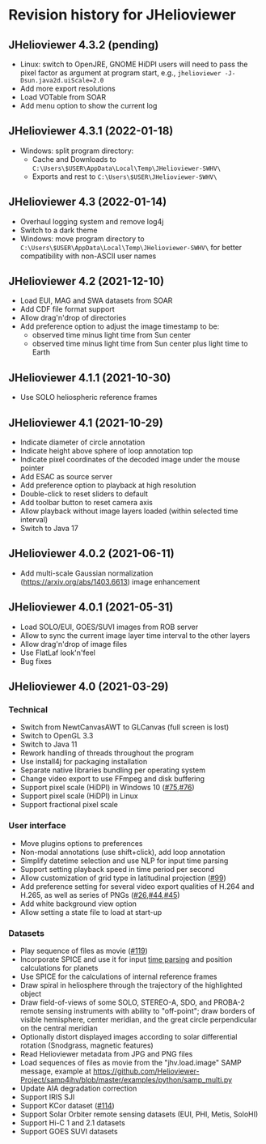 
# Revision history for JHelioviewer

## JHelioviewer 4.3.2 (pending)

- Linux: switch to OpenJRE, GNOME HiDPI users will need to pass the pixel factor as argument at program start, e.g., `jhelioviewer -J-Dsun.java2d.uiScale=2.0`
- Add more export resolutions
- Load VOTable from SOAR
- Add menu option to show the current log

## JHelioviewer 4.3.1 (2022-01-18)

- Windows: split program directory:
    - Cache and Downloads to `C:\Users\$USER\AppData\Local\Temp\JHelioviewer-SWHV\`
    - Exports and rest to `C:\Users\$USER\JHelioviewer-SWHV\`

## JHelioviewer 4.3 (2022-01-14)

- Overhaul logging system and remove log4j
- Switch to a dark theme
- Windows: move program directory to `C:\Users\$USER\AppData\Local\Temp\JHelioviewer-SWHV\` for better compatibility with non-ASCII user names

## JHelioviewer 4.2 (2021-12-10)

- Load EUI, MAG and SWA datasets from SOAR
- Add CDF file format support
- Allow drag'n'drop of directories
- Add preference option to adjust the image timestamp to be:
    - observed time minus light time from Sun center
    - observed time minus light time from Sun center plus light time to Earth

## JHelioviewer 4.1.1 (2021-10-30)

- Use SOLO heliospheric reference frames

## JHelioviewer 4.1 (2021-10-29)

- Indicate diameter of circle annotation
- Indicate height above sphere of loop annotation top
- Indicate pixel coordinates of the decoded image under the mouse pointer
- Add ESAC as source server
- Add preference option to playback at high resolution
- Double-click to reset sliders to default
- Add toolbar button to reset camera axis
- Allow playback without image layers loaded (within selected time interval)
- Switch to Java 17

## JHelioviewer 4.0.2 (2021-06-11)

- Add multi-scale Gaussian normalization (<https://arxiv.org/abs/1403.6613>) image enhancement

## JHelioviewer 4.0.1 (2021-05-31)

- Load SOLO/EUI, GOES/SUVI images from ROB server
- Allow to sync the current image layer time interval to the other layers
- Allow drag'n'drop of image files
- Use FlatLaf look'n'feel
- Bug fixes

## JHelioviewer 4.0 (2021-03-29)

### Technical
- Switch from NewtCanvasAWT to GLCanvas (full screen is lost)
- Switch to OpenGL 3.3
- Switch to Java 11
- Rework handling of threads throughout the program
- Use install4j for packaging installation
- Separate native libraries bundling per operating system
- Change video export to use FFmpeg and disk buffering
- Support pixel scale (HiDPI) in Windows 10 ([#75](<https://github.com/Helioviewer-Project/JHelioviewer-SWHV/issues/75>),[#76](<https://github.com/Helioviewer-Project/JHelioviewer-SWHV/issues/76>))
- Support pixel scale (HiDPI) in Linux
- Support fractional pixel scale

### User interface
- Move plugins options to preferences
- Non-modal annotations (use shift+click), add loop annotation
- Simplify datetime selection and use NLP for input time parsing
- Support setting playback speed in time period per second
- Allow customization of grid type in latitudinal projection ([#99](<https://github.com/Helioviewer-Project/JHelioviewer-SWHV/issues/99>))
- Add preference setting for several video export qualities of H.264 and H.265, as well as series of PNGs ([#26](<https://github.com/Helioviewer-Project/JHelioviewer-SWHV/issues/26>),[#44](<https://github.com/Helioviewer-Project/JHelioviewer-SWHV/issues/44>),[#45](<https://github.com/Helioviewer-Project/JHelioviewer-SWHV/issues/45>))
- Add white background view option
- Allow setting a state file to load at start-up

### Datasets
- Play sequence of files as movie ([#119](<https://github.com/Helioviewer-Project/JHelioviewer-SWHV/issues/119>))
- Incorporate SPICE and use it for input [time parsing](<https://naif.jpl.nasa.gov/pub/naif/toolkit_docs/C/cspice/str2et_c.html>) and position calculations for planets
- Use SPICE for the calculations of internal reference frames
- Draw spiral in heliosphere through the trajectory of the highlighted object
- Draw field-of-views of some SOLO, STEREO-A, SDO, and PROBA-2 remote sensing instruments with ability to "off-point"; draw borders of visible hemisphere, center meridian, and the great circle perpendicular on the central meridian
- Optionally distort displayed images according to solar differential rotation (Snodgrass, magnetic features)
- Read Helioviewer metadata from JPG and PNG files
- Load sequences of files as movie from the "jhv.load.image" SAMP message, example at <https://github.com/Helioviewer-Project/samp4jhv/blob/master/examples/python/samp_multi.py>
- Update AIA degradation correction
- Support IRIS SJI
- Support KCor dataset ([#114](<https://github.com/Helioviewer-Project/JHelioviewer-SWHV/issues/114>))
- Support Solar Orbiter remote sensing datasets (EUI, PHI, Metis, SoloHI)
- Support Hi-C 1 and 2.1 datasets
- Support GOES SUVI datasets
